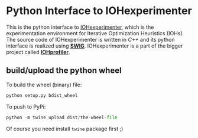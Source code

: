 
# Python Interface to IOHexperimenter

This is the python interface to [IOHexperimenter](https://github.com/IOHprofiler/IOHexperimenter), which is the experimentation environment for Iterative Optimization Heuristics (IOHs). The source code of IOHexperimenter is written in _C++_ and its python interface is realized using [__SWIG__](http://www.swig.org/). IOHexperimenter is a part of the bigger project called [__IOHprofiler__](https://iohprofiler.github.io/).

## build/upload the python wheel

To build the wheel (binary) file:

```python
python setup.py bdist_wheel
```

To push to PyPi:

```python
python -m twine upload dist/the-wheel-file
```

Of course you need install `twine` package first ;)